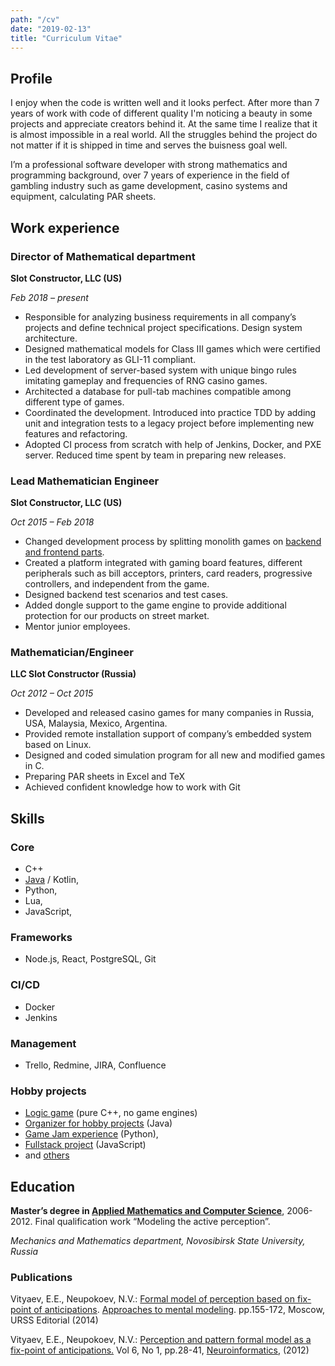 ```yaml
---
path: "/cv"
date: "2019-02-13"
title: "Curriculum Vitae"
---
```


## Profile

I enjoy when the code is written well and it looks perfect.
After more than 7 years of work with code of different quality I'm noticing a beauty in some projects and appreciate creators behind it.
At the same time I realize that it is almost impossible in a real world.
All the struggles behind the project do not matter if it is shipped in time and serves the buisness goal well.

I’m a professional software developer with strong mathematics and programming background, over 7 years of experience in the field of gambling industry such as game development, casino systems and equipment, calculating PAR sheets.


## Work experience

### Director of Mathematical department

**Slot Constructor, LLC (US)**

_Feb 2018 – present_

- Responsible for analyzing business requirements in all company’s projects and define technical project specifications. Design system architecture.
- Designed mathematical models for Class III games which were certified in the test laboratory as GLI-11 compliant.
- Led development of server-based system with unique bingo rules imitating gameplay and frequencies of RNG casino games.
- Architected a database for pull-tab machines compatible among different type of games.
- Coordinated the development. Introduced into practice TDD by adding unit and integration tests to a legacy project before implementing new features and refactoring.
- Adopted CI process from scratch with help of Jenkins, Docker, and PXE server. Reduced time spent by team in preparing new releases.

### Lead Mathematician Engineer

**Slot Constructor, LLC (US)**

_Oct 2015 – Feb 2018_

- Changed development process by splitting monolith games on [backend and frontend parts](/projects/postcatolyptica).
- Created a platform integrated with gaming board features, different peripherals such as bill acceptors, printers, card readers, progressive controllers, and independent from the game.
- Designed backend test scenarios and test cases.
- Added dongle support to the game engine to provide additional protection for our products on street market.
- Mentor junior employees.

### Mathematician/Engineer

**LLC Slot Constructor (Russia)**

_Oct 2012 – Oct 2015_

- Developed and released casino games for many companies in Russia, USA, Malaysia, Mexico, Argentina.
- Provided remote installation support of company’s embedded system based on Linux.
- Designed and coded simulation program for all new and modified games in C.
- Preparing PAR sheets in Excel and TeX
- Achieved confident knowledge how to work with Git

## Skills

### Core

- C++
- [Java](/gamedev/java) / Kotlin,
- Python,
- Lua,
- JavaScript,

### Frameworks

- Node.js, React, PostgreSQL, Git

### CI/CD

- Docker
- Jenkins

### Management

- Trello, Redmine, JIRA, Confluence

### Hobby projects

- [Logic game](/gamedev/overload-game) (pure C++, no game engines)
- [Organizer for hobby projects](/projects/pet-project-navigator) (Java)
- [Game Jam experience](/gamedev/pyroguelike) (Python),
- [Fullstack project](/projects/postcatolyptica) (JavaScript)
- and [others](/projects)

## Education

**Master’s degree in [Applied Mathematics and Computer Science](/science)**, 2006-2012.
Final qualification work “Modeling the active perception”.

_Mechanics and Mathematics department, Novosibirsk State University, Russia_

### Publications

Vityaev, E.E., Neupokoev, N.V.: [Formal model of perception based on fix-point of anticipations](http://www.math.nsc.ru/AP/ScientificDiscovery/PDF/model_of_perception_sbornik.pdf). [Approaches to mental modeling](http://urss.ru/cgi-bin/db.pl?lang=en&blang=en&page=Book&id=257246). pp.155-172, Moscow, URSS Editorial (2014)

Vityaev, E.E., Neupokoev, N.V.: [Perception and pattern formal model as a fix-point of anticipations.](http://www.niisi.ru/iont/ni/Journal/V6/N1/VityaevNeupokoev_A.pdf) Vol 6, No 1, pp.28-41, [Neuroinformatics](https://www.niisi.ru/iont/ni/Journal/),  (2012)